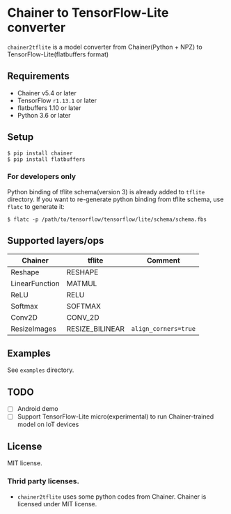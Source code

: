 # Chainer to TensorFlow-Lite converter

`chainer2tflite` is a model converter from Chainer(Python + NPZ) to TensorFlow-Lite(flatbuffers format)

## Requirements

* Chainer v5.4 or later
* TensorFlow `r1.13.1` or later
* flatbuffers 1.10 or later
* Python 3.6 or later

## Setup

```
$ pip install chainer
$ pip install flatbuffers
```

### For developers only

Python binding of tflite schema(version 3) is already added to `tflite` directory.
If you want to re-generate python binding from tflite schema, use `flatc` to generate it:

```
$ flatc -p /path/to/tensorflow/tensorflow/lite/schema/schema.fbs
```


## Supported layers/ops

| Chainer         | tflite           | Comment              |
| --------------- | ---------------- | -------------------- |
| Reshape         | RESHAPE          |                      |
| LinearFunction  | MATMUL           |                      |
| ReLU            | RELU             |                      |
| Softmax         | SOFTMAX          |                      |
| Conv2D          | CONV_2D          |                      |
| ResizeImages    | RESIZE_BILINEAR  | `align_corners=true` |

## Examples

See `examples` directory.

## TODO

* [ ] Android demo
* [ ] Support TensorFlow-Lite micro(experimental) to run Chainer-trained model on IoT devices

## License

MIT license.

### Thrid party licenses.

* `chainer2tflite` uses some python codes from Chainer. Chainer is licensed under MIT license.
